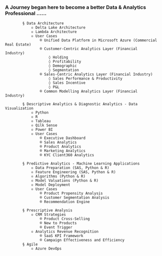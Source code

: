 ### A Journey began here to become a better Data & Analytics Professional ......

			§ Data Architecture
				▫ Delta Lake Architecture
				▫ Lambda Architecture
				▫ User Cases
					® Unified Data Platform in Microsoft Azure (Commercial Real Estate)
					® Customer-Centric Analytics Layer (Financial Industry)
						◊ Holding
						◊ Profitability
						◊ Demographic
						◊ Segmentation
					® Sales-Centric Analytics Layer (Financial Industry)
						◊ Sales Performance & Productivity
						◊ Sales Incentive
						◊ P&L
					® Common Modelling Analytics Layer (Financial Industry)
				
			§ Descriptive Analytics & Diagnostic Analytics - Data Visualization
				▫ Python
				▫ R
				▫ Tableau
				▫ Qilk Sense
				▫ Power BI
				▫ User Cases
					® Executive Dashboard
					® Sales Analytics
					® Product Analytics
					® Marketing Analytics
					® KYC Client360 Analytics
				
			§ Predictive Analytics - Machine Learning Applications
				▫ Data Preparation (SAS, Python & R)
				▫ Feature Engineering (SAS, Python & R)
				▫ Algorithms (Python & R)
				▫ Model Valuations (Python & R)
				▫ Model Deployment
				▫ User Cases
					® Product Propensity Analysis
					® Customer Segmentation Analysis
					® Recommendation Engine
		
			§ Prescriptive Analysis
				▫ CRM Strategies
					® Product Cross-Selling
					® New to Products
					® Event Trigger
				▫ Analytics Revenue Recognition
					® SaaS KPI Framework
					® Campaign Effectiveness and Efficiency
			§ Agile
				▫ Azure DevOps

